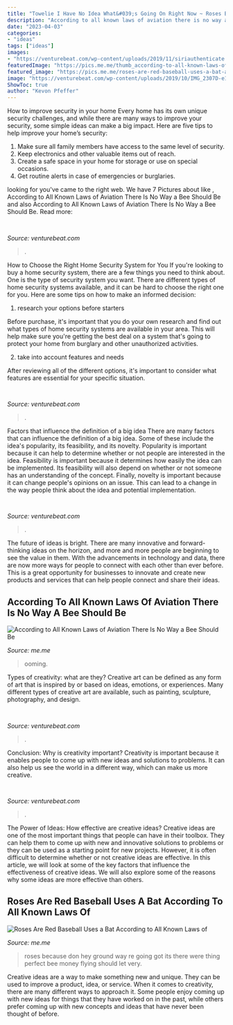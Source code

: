 ```yaml
---
title: "Towelie I Have No Idea What&#039;s Going On Right Now ~ Roses Because Don Hey Ground Way Re Going Got Its There Were Thing Perfect Bee Money Flying Should Let Very"
description: "According to all known laws of aviation there is no way a bee should be"
date: "2023-04-03"
categories:
- "ideas"
tags: ["ideas"]
images:
- "https://venturebeat.com/wp-content/uploads/2019/11/siriauthenticate.jpg"
featuredImage: "https://pics.me.me/thumb_according-to-all-known-laws-of-aviation-there-is-no-64163268.png"
featured_image: "https://pics.me.me/roses-are-red-baseball-uses-a-bat-according-to-all-63470064.png"
image: "https://venturebeat.com/wp-content/uploads/2019/10/IMG_2307D-e1572529138577.jpeg"
ShowToc: true
author: "Kevon Pfeffer"
---
```



How to improve security in your home
Every home has its own unique security challenges, and while there are many ways to improve your security, some simple ideas can make a big impact. Here are five tips to help improve your home’s security:
1. Make sure all family members have access to the same level of security.
2. Keep electronics and other valuable items out of reach.
3. Create a safe space in your home for storage or use on special occasions.
4. Get routine alerts in case of emergencies or burglaries.

	

		
looking for  you've came to the right web. We have 7 Pictures about  like , According to All Known Laws of Aviation There Is No Way a Bee Should Be and also According to All Known Laws of Aviation There Is No Way a Bee Should Be. Read more:
		
    
## 

<img loading=lazy src="https://venturebeat.com/wp-content/uploads/2019/10/IMG_2307D-e1572529138577.jpeg" onerror="this.onerror=null;this.src='https://tse3.mm.bing.net/th?id=OIP.JH5oeQG4IfebxWuL_cwUiQHaFj&amp;pid=15.1';" alt="">

_Source: venturebeat.com_

>. 

	

How to Choose the Right Home Security System for You
If you're looking to buy a home security system, there are a few things you need to think about. One is the type of security system you want. There are different types of home security systems available, and it can be hard to choose the right one for you. Here are some tips on how to make an informed decision: 
1. research your options before starters

Before purchase, it's important that you do your own research and find out what types of home security systems are available in your area. This will help make sure you're getting the best deal on a system that's going to protect your home from burglary and other unauthorized activities. 

2. take into account features and needs

After reviewing all of the different options, it's important to consider what features are essential for your specific situation.

    
## 

<img loading=lazy src="https://venturebeat.com/wp-content/uploads/2019/11/IMG_0627.jpeg" onerror="this.onerror=null;this.src='https://tse1.mm.bing.net/th?id=OIP.79piEcuSsqVz_UQn6SRnkwHaEV&amp;pid=15.1';" alt="">

_Source: venturebeat.com_

>. 

	

Factors that influence the definition of a big idea
There are many factors that can influence the definition of a big idea. Some of these include the idea's popularity, its feasibility, and its novelty. Popularity is important because it can help to determine whether or not people are interested in the idea. Feasibility is important because it determines how easily the idea can be implemented. Its feasibility will also depend on whether or not someone has an understanding of the concept. Finally, novelty is important because it can change people's opinions on an issue. This can lead to a change in the way people think about the idea and potential implementation.

    
## 

<img loading=lazy src="https://venturebeat.com/wp-content/uploads/2019/05/psvr-wired-wireless.png" onerror="this.onerror=null;this.src='https://tse1.mm.bing.net/th?id=OIP.3GvezmhSqSoVXHYhYHKZwQHaDq&amp;pid=15.1';" alt="">

_Source: venturebeat.com_

>. 

	

The future of ideas is bright. There are many innovative and forward-thinking ideas on the horizon, and more and more people are beginning to see the value in them. With the advancements in technology and data, there are now more ways for people to connect with each other than ever before. This is a great opportunity for businesses to innovate and create new products and services that can help people connect and share their ideas.

    
## According To All Known Laws Of Aviation There Is No Way A Bee Should Be

<img loading=lazy src="https://pics.me.me/thumb_according-to-all-known-laws-of-aviation-there-is-no-64163268.png" onerror="this.onerror=null;this.src='https://tse4.mm.bing.net/th?id=OIP.7J7soJ7G8paFReBimnsxbgAAAA&amp;pid=15.1';" alt="According to All Known Laws of Aviation There Is No Way a Bee Should Be">

_Source: me.me_

>ooming. 

	

Types of creativity: what are they?
Creative art can be defined as any form of art that is inspired by or based on ideas, emotions, or experiences. Many different types of creative art are available, such as painting, sculpture, photography, and design.

    
## 

<img loading=lazy src="https://venturebeat.com/wp-content/uploads/2019/11/siriauthenticate.jpg" onerror="this.onerror=null;this.src='https://tse2.mm.bing.net/th?id=OIP._qJp2BqJ9Z_5e-yCIY2NHgHaDR&amp;pid=15.1';" alt="">

_Source: venturebeat.com_

>. 

	

Conclusion: Why is creativity important?
Creativity is important because it enables people to come up with new ideas and solutions to problems. It can also help us see the world in a different way, which can make us more creative.

    
## 

<img loading=lazy src="https://venturebeat.com/wp-content/uploads/2019/09/Screen-Shot-2019-09-12-at-12.22.59-PM.png?w=800" onerror="this.onerror=null;this.src='https://tse4.mm.bing.net/th?id=OIP.GD3-igNloj9WhYbLVBBZ5gHaCR&amp;pid=15.1';" alt="">

_Source: venturebeat.com_

>. 

	

The Power of Ideas: How effective are creative ideas?
Creative ideas are one of the most important things that people can have in their toolbox. They can help them to come up with new and innovative solutions to problems or they can be used as a starting point for new projects. However, it is often difficult to determine whether or not creative ideas are effective. In this article, we will look at some of the key factors that influence the effectiveness of creative ideas. We will also explore some of the reasons why some ideas are more effective than others.

    
## Roses Are Red Baseball Uses A Bat According To All Known Laws Of

<img loading=lazy src="https://pics.me.me/roses-are-red-baseball-uses-a-bat-according-to-all-63470064.png" onerror="this.onerror=null;this.src='https://tse3.mm.bing.net/th?id=OIP.lhsczpP0VfqWiCOweVvQuwHaNr&amp;pid=15.1';" alt="Roses Are Red Baseball Uses a Bat According to All Known Laws of">

_Source: me.me_

>roses because don hey ground way re going got its there were thing perfect bee money flying should let very. 

	

Creative ideas are a way to make something new and unique. They can be used to improve a product, idea, or service. When it comes to creativity, there are many different ways to approach it. Some people enjoy coming up with new ideas for things that they have worked on in the past, while others prefer coming up with new concepts and ideas that have never been thought of before.

